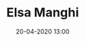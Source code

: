 ---
title: Elsa Manghi
slug: elsa-manghi-dessin
date: '20-04-2020 13:00'
taxonomy:
    tag: [Dessin]
    technique: [Cintiq Pro, Photoshop]
    client: [Elsa Manghi]
vignette: 10.jpg
mission: Création d'identité visuelle
prix: 
liens:
    - url: ../portfolio/elsa-manghi-graphisme
      titre: Voir l'identité visuelle
---